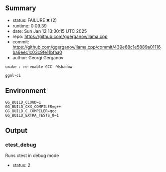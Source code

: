 ## Summary

- status:  FAILURE ❌ (2)
- runtime: 0:09.39
- date:    Sun Jan 12 13:30:15 UTC 2025
- repo:    https://github.com/ggerganov/llama.cpp
- commit:  https://github.com/ggerganov/llama.cpp/commit/439e68c1e5889a01116ba6eec1c03c9fe11bfaa0
- author:  Georgi Gerganov
```
cmake : re-enable GCC -Wshadow

ggml-ci
```

## Environment

```
GG_BUILD_CLOUD=1
GG_BUILD_CXX_COMPILER=g++
GG_BUILD_C_COMPILER=gcc
GG_BUILD_EXTRA_TESTS_0=1
```

## Output

### ctest_debug

Runs ctest in debug mode
- status: 2
```

```

